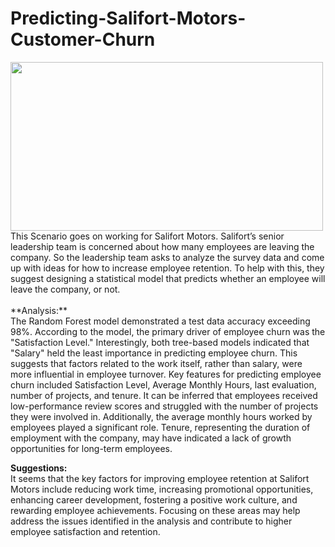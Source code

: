 # Predicting-Salifort-Motors-Customer-Churn
<img src='https://miro.medium.com/v2/resize:fit:1400/0*LRyHZb_JBpuuNVzd' width="500" height="270" align=left>
This Scenario goes on working for Salifort Motors. Salifort’s senior leadership team is concerned about how many employees are leaving the company. So the leadership team asks to analyze the survey data and come up with ideas for how to increase employee retention. To help with this, they suggest designing a statistical model that predicts whether an employee will leave the company, or not.

<br>
<br>
**Analysis:**
<br>
The Random Forest model demonstrated a test data accuracy exceeding 98%. According to the model, the primary driver of employee churn was the "Satisfaction Level." Interestingly, both tree-based models indicated that "Salary" held the least importance in predicting employee churn. This suggests that factors related to the work itself, rather than salary, were more influential in employee turnover. Key features for predicting employee churn included Satisfaction Level, Average Monthly Hours, last evaluation, number of projects, and tenure. It can be inferred that employees received low-performance review scores and struggled with the number of projects they were involved in. Additionally, the average monthly hours worked by employees played a significant role. Tenure, representing the duration of employment with the company, may have indicated a lack of growth opportunities for long-term employees.

<br>

**Suggestions:**
<br>
It seems that the key factors for improving employee retention at Salifort Motors include reducing work time, increasing promotional opportunities, enhancing career development, fostering a positive work culture, and rewarding employee achievements. Focusing on these areas may help address the issues identified in the analysis and contribute to higher employee satisfaction and retention.

